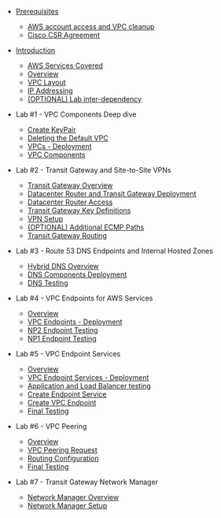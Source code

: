 - [Prerequisites](0-prerequisites/_index.md)
  - [AWS account access and VPC cleanup](0-prerequisites/100-prereq-1.md)
  - [Cisco CSR Agreement](0-prerequisites/120-prereq-3.md)

- [Introduction](0-introduction/_index.md)
  - [AWS Services Covered](0-introduction/30-services.md)
  - [Overview](0-introduction/40-intro.md)
  - [VPC Layout](0-introduction/50-vpclayout.md)
  - [IP Addressing](0-introduction/60-ipaddressing.md)
  - [(OPTIONAL) Lab inter-dependency](0-introduction/70-lab-inter-dependency.md)

- Lab #1 - VPC Components Deep dive 
  - [Create KeyPair](1-vpc-components/20-KeyPair.md)
  - [Deleting the Default VPC](1-vpc-components/30-Default_VPC.md)
  - [VPCs - Deployment](1-vpc-components/40-Deploy_VPCs.md)
  - [VPC Components](1-vpc-components/50-Investigate_VPCs.md)

- Lab #2 - Transit Gateway and Site-to-Site VPNs
  - [Transit Gateway Overview](2-tgw-vpns/10-tgw-overview.md)
  - [Datacenter Router and Transit Gateway Deployment](2-tgw-vpns/20-dcrouter-tgw-deployment.md)
  - [Datacenter Router Access](2-tgw-vpns/30-dcrouter-access.md)
  - [Transit Gateway Key Definitions](2-tgw-vpns/35-tgw-definitions.md)
  - [VPN Setup](2-tgw-vpns/40-vpn-setup.md)
  - [(OPTIONAL) Additional ECMP Paths](2-tgw-vpns/50-additional-ecmp-paths.md)
  - [Transit Gateway Routing](2-tgw-vpns/60-tgw-routing.md)

- Lab #3 - Route 53 DNS Endpoints and Internal Hosted Zones
  - [Hybrid DNS Overview](3-hybrid-dns/10-hybrid-dns-overview.md)
  - [DNS Components Deployment](3-hybrid-dns/20-dns-deployment.md)
  - [DNS Testing](3-hybrid-dns/30-dns-testing.md)

- Lab #4 - VPC Endpoints for AWS Services
  - [Overview](4-vpc-endpoints/10-vpc-endpoints-overview.md)
  - [VPC Endpoints - Deployment](4-vpc-endpoints/20-vpc-endpoints-deployment.md)
  - [NP2 Endpoint Testing](4-vpc-endpoints/30-vpc-endpoint-testing-np2.md)
  - [NP1 Endpoint Testing](4-vpc-endpoints/40-vpc-endpoint-testing-np1.md)

- Lab #5 - VPC Endpoint Services 
  - [Overview](5-vpc-endpoint-services/10-vpc-endpoint-services-overview.md)
  - [VPC Endpoint Services - Deployment](5-vpc-endpoint-services/20-vpc-endpoint-services-deployment.md)
  - [Application and Load Balancer testing](5-vpc-endpoint-services/30-application-lb-testing.md)
  - [Create Endpoint Service](5-vpc-endpoint-services/40-create-endpoint-service.md)
  - [Create VPC Endpoint](5-vpc-endpoint-services/50-create-vpc-endpoint.md.md)
  - [Final Testing](5-vpc-endpoint-services/60-final-testing.md)

- Lab #6 - VPC Peering
  - [Overview](6-vpc-peering/10-vpc-peering-overview.md)
  - [VPC Peering Request](6-vpc-peering/20-vpc-peering-request.md)
  - [Routing Configuration](6-vpc-peering/30-routing-configuration.md)
  - [Final Testing](6-vpc-peering/40-final-testing.md)

- Lab #7 - Transit Gateway Network Manager
  - [Network Manager Overview](7-network-manager/20-Network-Manager-Overview.md)
  - [Network Manager Setup](2-tgw-vpns/30-Network-Manager-Setup.md)


